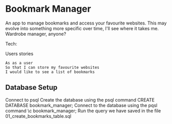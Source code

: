 # Bookmark Manager

An app to manage bookmarks and access your favourite websites. This may evolve into something more specific over time, I'll see where it takes me. Wardrobe manager, anyone?

Tech:

Users stories

```
As as a user
So that I can store my favourite websites
I would like to see a list of bookmarks
```

## Database Setup

Connect to psql
Create the database using the psql command CREATE DATABASE bookmark_manager;
Connect to the database using the pqsl command \c bookmark_manager;
Run the query we have saved in the file 01_create_bookmarks_table.sql
